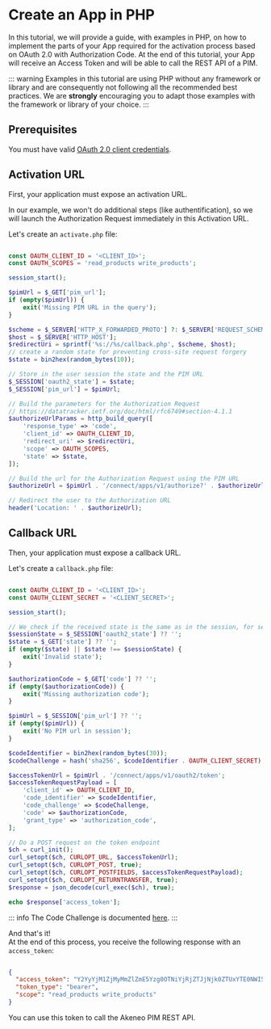 # Create an App in PHP

In this tutorial, we will provide a guide, with examples in PHP, on how to implement the parts of your App 
required for the activation process based on OAuth 2.0 with Authorization Code.
At the end of this tutorial, your App will receive an Access Token and will be able to call the REST API of a PIM.

::: warning
Examples in this tutorial are using PHP without any framework or library and are consequently not following
all the recommended best practices. We are **strongly** encouraging you to adapt those examples with the framework or 
library of your choice.
:::

## Prerequisites

You must have valid [OAuth 2.0 client credentials](/apps/using-oauth2.html#credentials).

## Activation URL

First, your application must expose an activation URL.  

In our example, we won't do additional steps (like authentification), so we will launch the Authorization Request
immediately in this Activation URL.

Let's create an `activate.php` file:
```php

const OAUTH_CLIENT_ID = '<CLIENT_ID>';
const OAUTH_SCOPES = 'read_products write_products';

session_start();

$pimUrl = $_GET['pim_url'];
if (empty($pimUrl)) {
    exit('Missing PIM URL in the query');
}

$scheme = $_SERVER['HTTP_X_FORWARDED_PROTO'] ?: $_SERVER['REQUEST_SCHEME'];
$host = $_SERVER['HTTP_HOST'];
$redirectUri = sprintf('%s://%s/callback.php', $scheme, $host);
// create a random state for preventing cross-site request forgery
$state = bin2hex(random_bytes(10));

// Store in the user session the state and the PIM URL
$_SESSION['oauth2_state'] = $state;
$_SESSION['pim_url'] = $pimUrl;

// Build the parameters for the Authorization Request
// https://datatracker.ietf.org/doc/html/rfc6749#section-4.1.1
$authorizeUrlParams = http_build_query([
    'response_type' => 'code',
    'client_id' => OAUTH_CLIENT_ID,
    'redirect_uri' => $redirectUri,
    'scope' => OAUTH_SCOPES,
    'state' => $state,
]);

// Build the url for the Authorization Request using the PIM URL
$authorizeUrl = $pimUrl . '/connect/apps/v1/authorize?' . $authorizeUrlParams;

// Redirect the user to the Authorization URL
header('Location: ' . $authorizeUrl);
```

## Callback URL

Then, your application must expose a callback URL.

Let's create a `callback.php` file:
```php

const OAUTH_CLIENT_ID = '<CLIENT_ID>';
const OAUTH_CLIENT_SECRET = '<CLIENT_SECRET>';

session_start();

// We check if the received state is the same as in the session, for security.
$sessionState = $_SESSION['oauth2_state'] ?? '';
$state = $_GET['state'] ?? '';
if (empty($state) || $state !== $sessionState) {
    exit('Invalid state');
}

$authorizationCode = $_GET['code'] ?? '';
if (empty($authorizationCode)) {
    exit('Missing authorization code');
}

$pimUrl = $_SESSION['pim_url'] ?? '';
if (empty($pimUrl)) {
    exit('No PIM url in session');
}

$codeIdentifier = bin2hex(random_bytes(30));
$codeChallenge = hash('sha256', $codeIdentifier . OAUTH_CLIENT_SECRET);

$accessTokenUrl = $pimUrl . '/connect/apps/v1/oauth2/token';
$accessTokenRequestPayload = [
    'client_id' => OAUTH_CLIENT_ID,
    'code_identifier' => $codeIdentifier,
    'code_challenge' => $codeChallenge,
    'code' => $authorizationCode,
    'grant_type' => 'authorization_code',
];

// Do a POST request on the token endpoint
$ch = curl_init();
curl_setopt($ch, CURLOPT_URL, $accessTokenUrl);
curl_setopt($ch, CURLOPT_POST, true);
curl_setopt($ch, CURLOPT_POSTFIELDS, $accessTokenRequestPayload);
curl_setopt($ch, CURLOPT_RETURNTRANSFER, true);
$response = json_decode(curl_exec($ch), true);

echo $response['access_token'];
```

::: info
The Code Challenge is documented [here](/apps/using-oauth2.html#whats-the-code-challenge).
:::

And that's it!  
At the end of this process, you receive the following response with an `access_token`:

```json

{
  "access_token": "Y2YyYjM1ZjMyMmZlZmE5Yzg0OTNiYjRjZTJjNjk0ZTUxYTE0NWI5Zm",
  "token_type": "bearer",
  "scope": "read_products write_products"
}
```

You can use this token to call the Akeneo PIM REST API.
